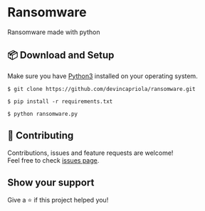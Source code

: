 # Ransomware
Ransomware made with python

## :package: Download and Setup
Make sure you have [Python3](https://www.python.org/download/) installed on your operating system.

`$ git clone https://github.com/devincapriola/ransomware.git`

`$ pip install -r requirements.txt`

`$ python ransomware.py`

## :handshake: Contributing

Contributions, issues and feature requests are welcome!<br />Feel free to check [issues page](https://github.com/devincapriola/ransomware/issues).

## Show your support

Give a :star: if this project helped you!
